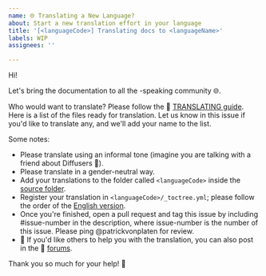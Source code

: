```yaml
---
name: 🌐 Translating a New Language?
about: Start a new translation effort in your language
title: '[<languageCode>] Translating docs to <languageName>'
labels: WIP
assignees: ''

---
```


<!--
Note: Please search to see if an issue already exists for the language you are trying to translate.
-->

Hi!

Let's bring the documentation to all the <languageName>-speaking community 🌐.

Who would want to translate? Please follow the 🤗 [TRANSLATING guide](https://github.com/huggingface/diffusers/blob/main/docs/TRANSLATING.md). Here is a list of the files ready for translation. Let us know in this issue if you'd like to translate any, and we'll add your name to the list.

Some notes:

* Please translate using an informal tone (imagine you are talking with a friend about Diffusers 🤗).
* Please translate in a gender-neutral way.
* Add your translations to the folder called `<languageCode>` inside the [source folder](https://github.com/huggingface/diffusers/tree/main/docs/source).
* Register your translation in `<languageCode>/_toctree.yml`; please follow the order of the [English version](https://github.com/huggingface/diffusers/blob/main/docs/source/en/_toctree.yml).
* Once you're finished, open a pull request and tag this issue by including #issue-number in the description, where issue-number is the number of this issue. Please ping @patrickvonplaten for review.
* 🙋 If you'd like others to help you with the translation, you can also post in the 🤗 [forums](https://discuss.huggingface.co/c/discussion-related-to-httpsgithubcomhuggingfacediffusers/63).

Thank you so much for your help! 🤗
